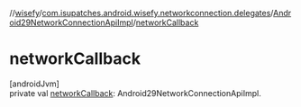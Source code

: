 //[wisefy](../../../index.md)/[com.isupatches.android.wisefy.networkconnection.delegates](../index.md)/[Android29NetworkConnectionApiImpl](index.md)/[networkCallback](network-callback.md)

# networkCallback

[androidJvm]\
private val [networkCallback](network-callback.md): Android29NetworkConnectionApiImpl.<no name provided>
